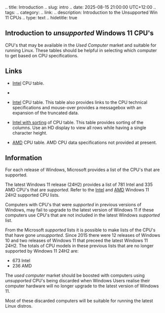 .. title: Introduction
.. slug: intro
.. date: 2025-08-15 21:00:00 UTC+12:00
.. tags: 
.. category: 
.. link: 
.. description: Introduction to the Unsupported Win 11 CPUs 
.. type: text
.. hidetitle: true

## Introduction to *unsupported* Windows 11 CPU's

CPU's that may be available in the *Used Computer* market and suitable for running Linux. These tables should be helpful in selecting which computer to get based on CPU specifications.

## Links

* [Intel](../../intel_cpu.html) CPU table.
* 
* [Intel](../intel) CPU table. This table also provides links to the CPU technical specifications and mouse-over provides a messagebox with an expansion of the truncated data.

* [Intel with sorting](../../intel_cpu_sort.html) of CPU table. This table provides sorting of the columns. Use an HD display to view all rows while having a single character height.  

* [AMD](../amd) CPU table. AMD CPU data specifications not provided at present.


## Information

For each release of Windows, Microsoft provides a list of the CPU's that are supported.

The latest Windows 11 release (24H2) provides a list of 781 Intel and 335 AMD CPU's that are *supported*. Refer to the [Intel](https://learn.microsoft.com/en-us/windows-hardware/design/minimum/supported/windows-11-24h2-supported-intel-processors) and [AMD](https://learn.microsoft.com/en-us/windows-hardware/design/minimum/supported/windows-11-24h2-supported-amd-processors) Windows 11 24H2 supported CPU lists.

Computers with CPU's that were *supported* in previous versions of Windows, may fail to upgrade to the latest version of Windows 11 if these computers use CPU's that are not included in the latest Windows *supported* list. 

From the Microsoft *supported* lists it is possible to make lists of the CPU's that have gone *unsupported*. Since 2015 there were 12 releases of Windows 10 and two releases of Windows 11 that preceed the latest Windows 11 24H2. The totals of CPU models in these previous lists that are no longer supported by Windows 11 24H2 are:

* 673 Intel
* 236 AMD

The *used computer* market should be boosted with computers using *unsupported* CPU's being discarded when Windows Users realise their computer hardware will no longer upgrade to the latest version of Windows 11. 

Most of these discarded computers will be suitable for running the latest Linux distros.





